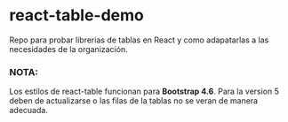 # react-table-demo
Repo para probar librerias de tablas en React y como adapatarlas a las necesidades de la organización.
### NOTA: 
Los estilos de react-table funcionan para **Bootstrap 4.6**. Para la version 5 deben de actualizarse o las filas de la tablas no se veran de manera adecuada.  

